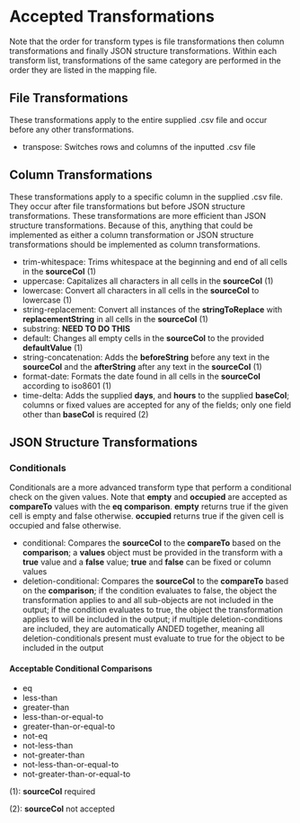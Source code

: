 # Accepted Transformations

Note that the order for transform types is file transformations then column transformations and finally JSON structure transformations. Within each transform list, transformations of the same category are performed in the order they are listed in the mapping file.

## File Transformations

These transformations apply to the entire supplied .csv file and occur before any other transformations.

- transpose: Switches rows and columns of the inputted .csv file

## Column Transformations

These transformations apply to a specific column in the supplied .csv file. They occur after file transformations but before JSON structure transformations. These transformations are more efficient than JSON structure transformations. Because of this, anything that could be implemented as either a column transformation or JSON structure transformations should be implemented as column transformations.

- trim-whitespace: Trims whitespace at the beginning and end of all cells in the **sourceCol** (1)
- uppercase: Capitalizes all characters in all cells in the **sourceCol** (1)
- lowercase: Convert all characters in all cells in the **sourceCol** to lowercase (1)
- string-replacement: Convert all instances of the **stringToReplace** with **replacementString** in all cells in the **sourceCol** (1)
- substring: **NEED TO DO THIS**
- default: Changes all empty cells in the **sourceCol** to the provided **defaultValue** (1)
- string-concatenation: Adds the **beforeString** before any text in the **sourceCol** and the **afterString** after any text in the **sourceCol** (1)
- format-date: Formats the date found in all cells in the **sourceCol** according to iso8601 (1)
- time-delta: Adds the supplied **days**, and **hours** to the supplied **baseCol**; columns or fixed values are accepted for any of the fields; only one field other than **baseCol** is required (2)

## JSON Structure Transformations

### Conditionals

Conditionals are a more advanced transform type that perform a conditional check on the given values. Note that **empty** and **occupied** are accepted as **compareTo** values with the **eq** **comparison**. **empty** returns true if the given cell is empty and false otherwise. **occupied** returns true if the given cell is occupied and false otherwise.

- conditional: Compares the **sourceCol** to the **compareTo** based on the **comparison**; a **values** object must be provided in the transform with a **true** value and a **false** value; **true** and **false** can be fixed or column values
- deletion-conditional: Compares the **sourceCol** to the **compareTo** based on the **comparison**; if the condition evaluates to false, the object the transformation applies to and all sub-objects are not included in the output; if the condition evaluates to true, the object the transformation applies to will be included in the output; if multiple deletion-conditions are included, they are automatically ANDED together, meaning all deletion-conditionals present must evaluate to true for the object to be included in the output

#### Acceptable Conditional Comparisons

- eq
- less-than
- greater-than
- less-than-or-equal-to
- greater-than-or-equal-to
- not-eq
- not-less-than
- not-greater-than
- not-less-than-or-equal-to
- not-greater-than-or-equal-to

(1): **sourceCol** required

(2): **sourceCol** not accepted
